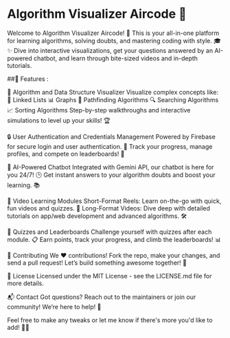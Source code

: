 <h1>Algorithm Visualizer Aircode 🎉</h1>

Welcome to Algorithm Visualizer Aircode! 🚀 This is your all-in-one platform for learning algorithms, solving doubts, and mastering coding with style. 🎓✨ Dive into interactive visualizations, get your questions answered by an AI-powered chatbot, and learn through bite-sized videos and in-depth tutorials.

##🌟 Features :

🧩 Algorithm and Data Structure Visualizer
Visualize complex concepts like:
🔗 Linked Lists
📊 Graphs
🧭 Pathfinding Algorithms
🔍 Searching Algorithms
📈 Sorting Algorithms
Step-by-step walkthroughs and interactive simulations to level up your skills! 🏆

🔒 User Authentication and Credentials Management
Powered by Firebase for secure login and user authentication. 🔐
Track your progress, manage profiles, and compete on leaderboards! 🥇

🤖 AI-Powered Chatbot
Integrated with Gemini API, our chatbot is here for you 24/7! 🕒
Get instant answers to your algorithm doubts and boost your learning. 📚

🎥 Video Learning Modules
Short-Format Reels: Learn on-the-go with quick, fun videos and quizzes. 🎯
Long-Format Videos: Dive deep with detailed tutorials on app/web development and advanced algorithms. 🛠️

🏅 Quizzes and Leaderboards
Challenge yourself with quizzes after each module. 📋
Earn points, track your progress, and climb the leaderboards! 📊

🤝 Contributing
We ❤️ contributions! Fork the repo, make your changes, and send a pull request! Let’s build something awesome together! 🚀

📜 License
Licensed under the MIT License - see the LICENSE.md file for more details.

📬 Contact
Got questions? Reach out to the maintainers or join our community! We’re here to help! 🙌

Feel free to make any tweaks or let me know if there's more you'd like to add! 🚀😊
